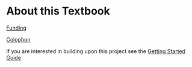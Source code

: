 # About this Textbook

[Funding](Funding/)

[Colophon](Colophon/)

If you are interested in building upon this project see the [Getting Started Guide](GettingStarted/)